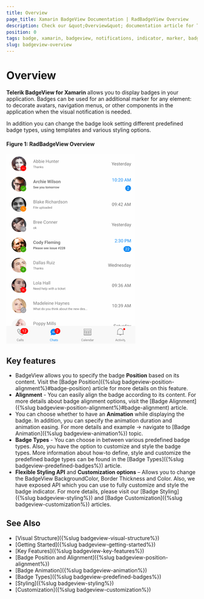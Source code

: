 ```yaml
---
title: Overview
page_title: Xamarin BadgeView Documentation | RadBadgeView Overview
description: Check our &quot;Overview&quot; documentation article for Telerik Badge for Xamarin control.
position: 0
tags: badge, xamarin, badgeview, notifications, indicator, marker, badge for xamarin.forms, badge for xamarin
slug: badgeview-overview
---
```


# Overview

**Telerik BadgeView for Xamarin** allows you to display badges in your application. Badges can be used for an additional marker for any element: to decorate avatars, navigation menus, or other components in the application when the visual notification is needed.

In addition you can change the badge look setting different predefined badge types, using templates and various styling options.    

#### Figure 1: RadBadgeView Overview

![RadBadgeView Overview](images/badgeview-overview.png)

## Key features

* BadgeView allows you to specify the badge **Position** based on its content. Visit the [Badge Position]({%slug badgeview-position-alignment%}#badge-position) article for more details on this feature.
* **Alignment** - You can easily align the badge according to its content. For more details about badge alignment options, visit the [Badge Alignment]({%slug badgeview-position-alignment%}#badge-alignment) article.
* You can choose whether to have an **Animation** while displaying the badge. In addition, you can specify the animation duration and animation easing. For more details and example -> navigate to [Badge Animation]({%slug badgeview-animation%}) topic.
* **Badge Types** - You can choose in between various predefined badge types. Also, you have the option to customize and style the badge types. More information about how-to define, style and customize the predefined badge types can be found in the [Badge Types]({%slug badgeview-predefined-badges%}) article.
* **Flexible Styling API** and **Customization options** – Allows you to change the BadgeView BackgroundColor, Border Thickness and Color. Also, we have exposed API which you can use to fully customize and style the badge indicator. For more details, please visit our [Badge Styling]({%slug badgeview-styling%}) and [Badge Customization]({%slug badgeview-customization%}) articles.

## See Also

- [Visual Structure]({%slug badgeview-visual-structure%})
- [Getting Started]({%slug badgeview-getting-started%})
- [Key Features]({%slug badgeview-key-features%})
- [Badge Position and Alignment]({%slug badgeview-position-alignment%})
- [Badge Animation]({%slug badgeview-animation%})
- [Badge Types]({%slug badgeview-predefined-badges%})
- [Styling]({%slug badgeview-styling%})
- [Customization]({%slug badgeview-customization%})